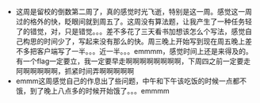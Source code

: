 - 这周是留校的倒数第二周了，真的感觉时光飞逝，特别是这一周。感觉这一周过的格外的快，眨眼间就到周五了。这周没有算法题，让我产生了一种任务轻了的错觉，对，只是错觉。。。差不多花了三天看书加想该怎么个写法，感觉自己构思的时间少了，写起来没有那么的快。周三晚上开始写到现在周五晚上差不多把客户端写了一半。。。近一半。。。emmmm，感觉时间上还是来得及的。有一个flag一定要立，我一定要早走啊啊啊啊啊啊啊啊，下周四之前一定要走阿啊啊啊啊啊，抓紧时间弄啊啊啊啊啊
- emmm这周感觉自己的作息出了些问题，中午和下午该吃饭的时候一点都不饿，到了晚上八点多的时候开始饿了。。。emmmm